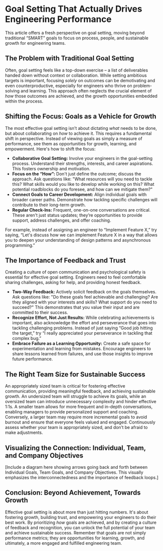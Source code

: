 # Goal Setting That Actually Drives Engineering Performance

This article offers a fresh perspective on goal setting, moving beyond traditional “SMART” goals to focus on process, people, and sustainable growth for engineering teams.

## The Problem with Traditional Goal Setting

Often, goal setting feels like a top-down exercise – a list of deliverables handed down without context or collaboration. While setting ambitious targets is important, focusing *solely* on outcomes can be demotivating and even counterproductive, especially for engineers who thrive on problem-solving and learning.  This approach often neglects the crucial element of *how* those outcomes are achieved, and the growth opportunities embedded within the process.

## Shifting the Focus: Goals as a Vehicle for Growth

The most effective goal setting isn’t about dictating *what* needs to be done, but about collaborating on *how* to achieve it. This requires a fundamental shift in perspective. Instead of viewing goals as simply a measure of performance, see them as opportunities for growth, learning, and empowerment. Here's how to shift the focus:

*   **Collaborative Goal Setting:** Involve your engineers in the goal-setting process. Understand their strengths, interests, and career aspirations.  This fosters ownership and motivation.
*   **Focus on the “How”:**  Don't just define the outcome; discuss the approach. Ask questions like: "What resources will you need to tackle this? What skills would you like to develop while working on this? What potential roadblocks do you foresee, and how can we mitigate them?"
*   **Connect Goals to Career Development:**  Align individual goals with broader career paths.  Demonstrate how tackling specific challenges will contribute to their long-term growth.
*   **Regular Check-Ins:** Frequent, one-on-one conversations are critical.  These aren't just status updates; they’re opportunities to provide support, address challenges, and offer coaching. 

For example, instead of assigning an engineer to “Implement Feature X,” try saying, “Let's discuss how we can implement Feature X in a way that allows you to deepen your understanding of design patterns and asynchronous programming.”

## The Importance of Feedback and Trust

Creating a culture of open communication and psychological safety is essential for effective goal setting. Engineers need to feel comfortable sharing challenges, asking for help, and providing honest feedback. 

*   **Two-Way Feedback:**  Actively solicit feedback on the goals themselves.  Ask questions like: "Do these goals feel achievable and challenging? Are they aligned with your interests and skills? What support do you need to succeed?" This demonstrates that you value their input and are committed to their success.
*   **Recognize Effort, Not Just Results:** While celebrating achievements is important, also acknowledge the effort and perseverance that goes into tackling challenging problems. Instead of just saying “Good job hitting the target,” try “I really appreciated your perseverance in tackling that complex bug.”
*   **Embrace Failure as a Learning Opportunity:**  Create a safe space for experimentation and learning from mistakes.  Encourage engineers to share lessons learned from failures, and use those insights to improve future performance.

## The Right Team Size for Sustainable Success

An appropriately sized team is critical for fostering effective communication, providing meaningful feedback, and achieving sustainable growth. An undersized team will struggle to achieve its goals, while an oversized team can introduce unnecessary complexity and hinder effective 1:1s. A smaller team allows for more frequent and in-depth conversations, enabling managers to provide personalized support and coaching. Conversely, a larger team may require more incremental goals to avoid burnout and ensure that everyone feels valued and engaged. Continuously assess whether your team is appropriately sized, and don’t be afraid to make adjustments.

## Visualizing the Connection: Individual, Team, and Company Objectives

[Include a diagram here showing arrows going back and forth between Individual Goals, Team Goals, and Company Objectives. This visually emphasizes the interconnectedness and the importance of feedback loops.]

## Conclusion: Beyond Achievement, Towards Growth

Effective goal setting is about more than just hitting numbers. It's about fostering growth, building trust, and empowering your engineers to do their best work. By prioritizing *how* goals are achieved, and by creating a culture of feedback and recognition, you can unlock the full potential of your team and achieve sustainable success.  Remember that goals are not simply performance metrics; they are opportunities for learning, growth, and ultimately, a more engaged and fulfilled engineering team.